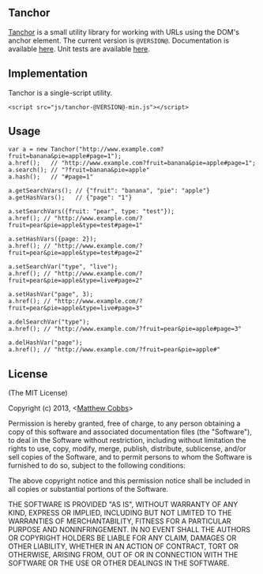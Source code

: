 ## Tanchor

[Tanchor](http://draeton.github.com/tanchor/) is a small utility library for working with URLs using the DOM's anchor element.
The current version is `@VERSION@`. Documentation is available
[here](http://draeton.github.com/tanchor/tanchor/docs/tanchor.html). Unit tests are available
[here](http://draeton.github.com/tanchor/tanchor/tests/).


## Implementation

Tanchor is a single-script utility.

    <script src="js/tanchor-@VERSION@-min.js"></script>


## Usage

    var a = new Tanchor("http://www.example.com?fruit=banana&pie=apple#page=1");
    a.href();   // "http://www.example.com?fruit=banana&pie=apple#page=1";
    a.search(); // "?fruit=banana&pie=apple"
    a.hash();   // "#page=1"

    a.getSearchVars(); // {"fruit": "banana", "pie": "apple"}
    a.getHashVars();   // {"page": "1"}

    a.setSearchVars({fruit: "pear", type: "test"});
    a.href(); // "http://www.example.com/?fruit=pear&pie=apple&type=test#page=1"

    a.setHashVars({page: 2});
    a.href(); // "http://www.example.com/?fruit=pear&pie=apple&type=test#page=2"

    a.setSearchVar("type", "live");
    a.href(); // "http://www.example.com/?fruit=pear&pie=apple&type=live#page=2"

    a.setHashVar("page", 3);
    a.href(); // "http://www.example.com/?fruit=pear&pie=apple&type=live#page=3"

    a.delSearchVar("type");
    a.href(); // "http://www.example.com/?fruit=pear&pie=apple#page=3"

    a.delHashVar("page");
    a.href(); // "http://www.example.com/?fruit=pear&pie=apple#"


## License

(The MIT License)

Copyright (c) 2013, <[Matthew Cobbs](mailto:draeton@gmail.com)>

Permission is hereby granted, free of charge, to any person obtaining
a copy of this software and associated documentation files (the
"Software"), to deal in the Software without restriction, including
without limitation the rights to use, copy, modify, merge, publish,
distribute, sublicense, and/or sell copies of the Software, and to
permit persons to whom the Software is furnished to do so, subject to
the following conditions:

The above copyright notice and this permission notice shall be included
in all copies or substantial portions of the Software.

THE SOFTWARE IS PROVIDED "AS IS", WITHOUT WARRANTY OF ANY KIND, EXPRESS
OR IMPLIED, INCLUDING BUT NOT LIMITED TO THE WARRANTIES OF
MERCHANTABILITY, FITNESS FOR A PARTICULAR PURPOSE AND NONINFRINGEMENT.
IN NO EVENT SHALL THE AUTHORS OR COPYRIGHT HOLDERS BE LIABLE FOR ANY
CLAIM, DAMAGES OR OTHER LIABILITY, WHETHER IN AN ACTION OF CONTRACT,
TORT OR OTHERWISE, ARISING FROM, OUT OF OR IN CONNECTION WITH THE
SOFTWARE OR THE USE OR OTHER DEALINGS IN THE SOFTWARE.